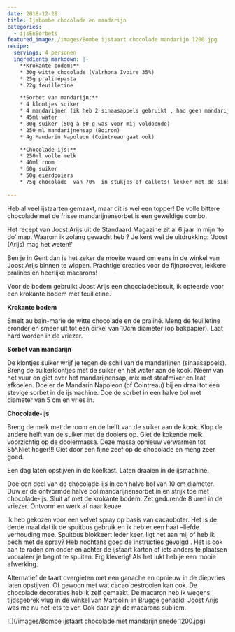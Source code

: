 ```yaml
---
date: 2018-12-28
title: Ijsbombe chocolade en mandarijn
categories:
  - ijsEnSorbets
featured_image: /images/Bombe ijstaart chocolade mandarijn 1200.jpg
recipe:
  servings: 4 personen
  ingredients_markdown: |-
    **Krokante bodem:**    * 30g witte chocolade (Valrhona Ivoire 35%)    * 25g pralinépasta    * 22g feuilletine    **Sorbet van mandarijn:**    * 4 klontjes suiker    * 4 mandarijnen (ik heb 2 sinaasappels gebruikt , had geen mandarijnen meer)    * 45ml water     * 80g suiker (50g à 60 g was voor mij voldoende)    * 250 ml mandarijnensap (Boiron)    * 4g Mandarin Napoleon (Cointreau gaat ook)    **Chocolade-ijs:**    * 250ml volle melk    * 40ml room    * 60g suiker    * 50g eierdooiers    * 75g chocolade  van 70%  in stukjes of callets( lekker met de single origin Sao thomé van callebaut).
   
---
```

Heb al veel ijstaarten gemaakt, maar dit is wel een topper!De volle bittere chocolade met de frisse mandarijnensorbet is een geweldige combo.Het recept van Joost Arijs uit de Standaard Magazine zit al 6 jaar in mijn ‘to do’ map.Waarom ik zolang gewacht heb ? Je kent wel de uitdrukking: 'Joost (Arijs) mag het weten!'Ben je in Gent dan is het zeker de moeite waard om eens in de winkel van Joost Arijs binnen te wippen.Prachtige creaties voor de fijnproever, lekkere pralines en heerlijke macarons!Voor de bodem gebruikt Joost Arijs een chocoladebiscuit, ik opteerde voor een krokante bodem met feuilletine.

<!--more-->

**Krokante bodem**

Smelt au bain-marie de witte chocolade en de praliné.Meng de feuilletine eronder en smeer uit tot een cirkel van 10cm diameter (op bakpapier).Laat hard worden in de vriezer.**Sorbet van mandarijn**

De klontjes suiker wrijf je tegen de schil van de mandarijnen (sinaasappels).Breng de suikerklontjes met de suiker en het water aan de kook.Neem van het vuur en giet over het mandarijnensap, mix met staafmixer en laat afkoelen.Doe er de Mandarin Napoleon (of Cointreau) bij en draai tot een stevige sorbet in de ijsmachine. Doe de sorbet in een halve bol met diameter van 5 cm en vries in.
**Chocolade-ijs**

Breng de melk met de room en de helft van de suiker aan de kook.Klop de andere helft van de suiker met de dooiers op.Giet de kokende melk voorzichtig op de dooiermassa.  Deze massa opnieuw verwarmen tot 85°.Niet hoger!!!Giet door een fijne zeef op de chocolade en meng zeer goed.Een dag laten opstijven in de koelkast. Laten draaien in de ijsmachine.Doe een deel van de chocolade-ijs in een halve bol van 10 cm diameter. Duw er de ontvormde halve bol mandarijnensorbet in en strijk toe met chocolade-ijs.Sluit af met de krokante bodem.Zet gedurende 8 uren in de vriezer. Ontvorm en werk af naar keuze.Ik heb gekozen voor een velvet spray op basis van cacaoboter.Het is de derde maal dat ik de spuitbus gebruik en ik heb er een haat –liefde verhouding mee.Spuitbus blokkeert ieder keer, ligt het aan mij of heb ik pech met de spray?Heb nochtans goed de instructies gevolgd .Het is ook aan te raden om onder en achter de ijstaart karton of iets anders te plaatsen vooraleer je begint te spuiten. Erg kleverig!Als het lukt heb je een mooie afwerking.Alternatief de taart overgieten  met een ganache en opnieuw in de diepvries laten opstijven.Of gewoon met wat cacao bestrooien kan ook.De chocolade decoraties heb ik zelf gemaakt.  De macaron heb ik wegens tijdsgebrek vlug in de winkel van Marcolini in Brugge gehaald! Joost Arijs was me nu net iets te ver.Ook daar zijn de macarons subliem.![](/images/Bombe ijstaart chocolade met mandarijn snede 1200.jpg)